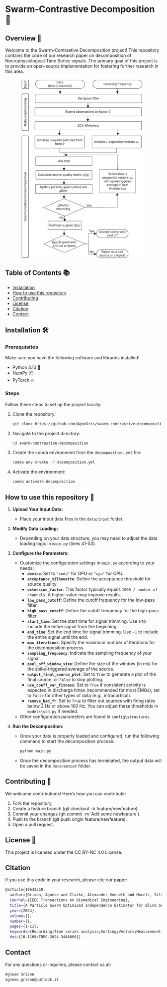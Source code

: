 # Swarm-Contrastive Decomposition 🧠

## Overview 📝
Welcome to the Swarm-Contrastive Decomposition project! This repository contains the code of our research paper on decomposition of Neurophysiological Time Series signals. The primary goal of this project is to provide an open-source implementation for fostering further research in this area.
<div align="center">
    <img src="images/pipeline.png" alt="Pipeline" width="400"/>
</div>

## Table of Contents 📚
- [Installation](#installation)
- [How to use this repository](#howtousetherepo)
- [Contributing](#contributing)
- [License](#license)
- [Citation](#citation)
- [Contact](#contact)

## Installation 🛠️

### Prerequisites
Make sure you have the following software and libraries installed:
- Python 3.10 🐍
- NumPy 📦
- PyTorch 🔥

### Steps
Follow these steps to set up the project locally:

1. Clone the repository:
    ```sh
    git clone https://github.com/AgneGris/swarm-contrastive-decomposition
    ```
2. Navigate to the project directory:
    ```sh
    cd swarm-contrastive-decomposition
    ```
3. Create the conda environment from the `decomposition.yml` file:
    ```sh
    conda env create -f decomposition.yml
    ```
4. Activate the environment:
    ```sh
    conda activate decomposition
    ```

## How to use this repository 🚀
1. **Upload Your Input Data:**
   - Place your input data files in the `data/input` folder.

2. **Modify Data Loading:**
   - Depending on your data structure, you may need to adjust the data loading logic in `main.py` (lines 41-53).

3. **Configure the Parameters:**
   - Customize the configuration settings in `main.py` according to your needs:
     - **`device`**: Set to `"cuda"` for GPU or `"cpu"` for CPU.
     - **`acceptance_silhouette`**: Define the acceptance threshold for source quality.
     - **`extension_factor`**: This factor typically equals `1000 / number of channels`. A higher value may improve results.
     - **`low_pass_cutoff`**: Define the cutoff frequency for the low-pass filter.
     - **`high_pass_cutoff`**: Define the cutoff frequency for the high-pass filter.
     - **`start_time`**: Set the start time for signal trimming. Use `0` to include the entire signal from the beginning.
     - **`end_time`**: Set the end time for signal trimming. Use `-1` to include the entire signal until the end.
     - **`max_iterations`**: Specify the maximum number of iterations for the decomposition process.
     - **`sampling_frequency`**: Indicate the sampling frequency of your signal.
     - **`peel_off_window_size`**: Define the size of the window (in ms) for the spike-triggered average of the source.
     - **`output_final_source_plot`**: Set to `True` to generate a plot of the final source, or `False` to skip plotting.
     - **`use_coeff_var_fitness`**: Set to `True` if consistent activity is expected in discharge times (recommended for most EMGs); set to `False` for other types of data (e.g., intracortical).
     - **`remove_bad_fr`**: Set to `True` to filter out sources with firing rates below 2 Hz or above 100 Hz. You can adjust these thresholds in `models\scd.py` if needed.
   - Other configuration parameters are found in `config\structures`. 

4. **Run the Decomposition:**
   - Once your data is properly loaded and configured, run the following command to start the decomposition process:
     ```bash
     python main.py
     ``` 
   - Once the decomposition process has terminated, the output data will be saved in the `data/output` folder.

## Contributing 🤝
We welcome contributions! Here’s how you can contribute:

1. Fork the repository.
2. Create a feature branch (git checkout -b feature/newfeature).
3. Commit your changes (git commit -m 'Add some newfeature').
4. Push to the branch (git push origin feature/newfeature).
5. Open a pull request.

## License 📜
This project is licensed under the CC BY-NC 4.0 License.

## Citation

If you use this code in your research, please cite our paper:

```sh
@article{10643350,
  author={Grison, Agnese and Clarke, Alexander Kenneth and Muceli, Silvia and Ibáñez, Jaime and Kundu, Aritra and Farina, Dario},
  journal={IEEE Transactions on Biomedical Engineering}, 
  title={A Particle Swarm Optimised Independence Estimator for Blind Source Separation of Neurophysiological Time Series}, 
  year={2024},
  volume={},
  number={},
  pages={1-11},
  keywords={Recording;Time series analysis;Sorting;Vectors;Measurement;Electrodes;Probes;Independent component analysis;particle swarm optimisation;blind source separation;intramuscular electromyography;intracortical recording},
  doi={10.1109/TBME.2024.3446806}}

```

## Contact

For any questions or inquiries, please contact us at:
```sh
Agnese Grison
agnese.grison@outlook.it
```